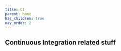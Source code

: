 ```yaml
---
title: CI
parent: home
has_children: true
nav_order: 2
---
```


## Continuous Integration related stuff